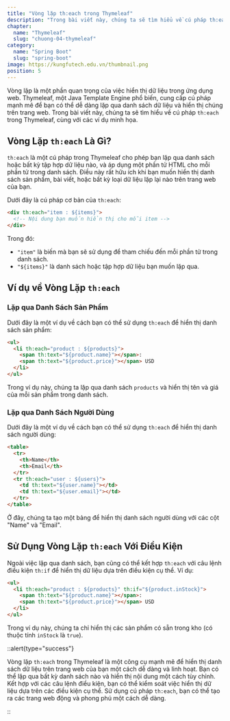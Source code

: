 ```yaml
---
title: "Vòng lặp th:each trong Thymeleaf"
description: "Trong bài viết này, chúng ta sẽ tìm hiểu về cú pháp th:each trong Thymeleaf, cùng với các ví dụ minh họa"
chapter:
  name: "Thymeleaf"
  slug: "chuong-04-thymeleaf"
category:
  name: "Spring Boot"
  slug: "spring-boot"
image: https://kungfutech.edu.vn/thumbnail.png
position: 5
---
```


Vòng lặp là một phần quan trọng của việc hiển thị dữ liệu trong ứng dụng web. Thymeleaf, một Java Template Engine phổ biến, cung cấp cú pháp mạnh mẽ để bạn có thể dễ dàng lặp qua danh sách dữ liệu và hiển thị chúng trên trang web. Trong bài viết này, chúng ta sẽ tìm hiểu về cú pháp `th:each` trong Thymeleaf, cùng với các ví dụ minh họa.

## Vòng Lặp `th:each` Là Gì?

`th:each` là một cú pháp trong Thymeleaf cho phép bạn lặp qua danh sách hoặc bất kỳ tập hợp dữ liệu nào, và áp dụng một phần tử HTML cho mỗi phần tử trong danh sách. Điều này rất hữu ích khi bạn muốn hiển thị danh sách sản phẩm, bài viết, hoặc bất kỳ loại dữ liệu lặp lại nào trên trang web của bạn.

Dưới đây là cú pháp cơ bản của `th:each`:

```html
<div th:each="item : ${items}">
  <!-- Nội dung bạn muốn hiển thị cho mỗi item -->
</div>
```

Trong đó:

- `"item"` là biến mà bạn sẽ sử dụng để tham chiếu đến mỗi phần tử trong danh sách.
- `"${items}"` là danh sách hoặc tập hợp dữ liệu bạn muốn lặp qua.

## Ví dụ về Vòng Lặp `th:each`

### Lặp qua Danh Sách Sản Phẩm

Dưới đây là một ví dụ về cách bạn có thể sử dụng `th:each` để hiển thị danh sách sản phẩm:

```html
<ul>
  <li th:each="product : ${products}">
    <span th:text="${product.name}"></span>:
    <span th:text="${product.price}"></span> USD
  </li>
</ul>
```

Trong ví dụ này, chúng ta lặp qua danh sách `products` và hiển thị tên và giá của mỗi sản phẩm trong danh sách.

### Lặp qua Danh Sách Người Dùng

Dưới đây là một ví dụ về cách bạn có thể sử dụng `th:each` để hiển thị danh sách người dùng:

```html
<table>
  <tr>
    <th>Name</th>
    <th>Email</th>
  </tr>
  <tr th:each="user : ${users}">
    <td th:text="${user.name}"></td>
    <td th:text="${user.email}"></td>
  </tr>
</table>
```

Ở đây, chúng ta tạo một bảng để hiển thị danh sách người dùng với các cột "Name" và "Email".

## Sử Dụng Vòng Lặp `th:each` Với Điều Kiện

Ngoài việc lặp qua danh sách, bạn cũng có thể kết hợp `th:each` với câu lệnh điều kiện `th:if` để hiển thị dữ liệu dựa trên điều kiện cụ thể. Ví dụ:

```html
<ul>
  <li th:each="product : ${products}" th:if="${product.inStock}">
    <span th:text="${product.name}"></span>:
    <span th:text="${product.price}"></span> USD
  </li>
</ul>
```

Trong ví dụ này, chúng ta chỉ hiển thị các sản phẩm có sẵn trong kho (có thuộc tính `inStock` là `true`).

::alert{type="success"}

Vòng lặp `th:each` trong Thymeleaf là một công cụ mạnh mẽ để hiển thị danh sách dữ liệu trên trang web của bạn một cách dễ dàng và linh hoạt. Bạn có thể lặp qua bất kỳ danh sách nào và hiển thị nội dung một cách tùy chỉnh. Kết hợp với các câu lệnh điều kiện, bạn có thể kiểm soát việc hiển thị dữ liệu dựa trên các điều kiện cụ thể. Sử dụng cú pháp `th:each`, bạn có thể tạo ra các trang web động và phong phú một cách dễ dàng.

::
